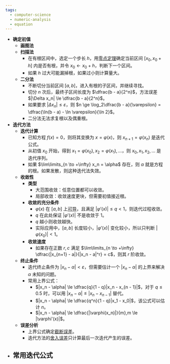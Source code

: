 ```yaml
---
tags:
  - computer-science
  - numeric-analysis
  - equation
---
```

- **确定初值**
	- **画图法**
	- **扫描法**
		- 在有根区间中，选定一个步长 $h$，用[零点定理](函数#^4kxb1e)确定当前区间 $[x_0,x_0 + h]$ 内是否有根，并令 $x_0 \longleftarrow x_0 + h$，判断下一个区间。
		- 如果 $h$ 过大可能漏掉根，如果过小则计算量大。
	- **二分法**
		- 不断切分当前区间 $[a,b]$，进入有根的子区间，并继续寻找。
		- 切分 $n$ 次后，最终子区间长度为 $\dfrac{b - a}{2^n}$，方法误差 $|\Delta x_n| \le \dfrac{b - a}{2^n}$。
		- 如果要求 $|\Delta x_n| \le \varepsilon$，则 $n \ge \log_2\dfrac{b - a}{\varepsilon} = \dfrac{\ln(b - a) - \ln \varepsilon}{\ln 2}$。
		- 二分法无法求复根以及偶重根。
- **迭代方法**
	- **迭代计算**
		- 已知方程 $f(x) = 0$，则将其变换为 $x = \varphi(x)$，则 $x_{n + 1} = \varphi(x_n)$ 是迭代公式。
		- 从初值 $x_0$ 开始，得到 $x_1 = \varphi(x_0),x_2 = \varphi(x_1),\dots$，则 $x_0,x_1,x_2,\dots$ 是迭代序列。
		- 如果 $\lim\limits_{n \to +\infty} x_n = \alpha$ 存在，则 $\alpha$ 就是方程的根。如果发散，则这种迭代法失效。
	- **收敛性**
		- **类型**
			- 大范围收敛：任意位置都可以收敛。
			- 局部收敛：收敛速度更块，但需要初值接近根。
		- **收敛的充分条件**
			- $\varphi(x)$ 在 $[a, b]$ 上[可导](导数#^ri73aj)，且满足 $|\varphi'(x)| \le q < 1$，则迭代过程收敛。
			- $q$ 在此处保证 $|\varphi'(x)|$ 不是收敛于 $1$。
			- $q$ 越小则收敛越快。
			- 实际应用中，$[a,b]$ 长度较小，$|\varphi'(x)|$ 变化较小，所以只判断 $|\varphi(x_0)|<1$。
		- **收敛速度**
			- 如果存在正数 $r,c$ 满足 $\lim\limits_{n \to +\infty} \dfrac{|x_{n+1} - a|}{|x_n - a|^r} = c$，则其 $r$ 阶收敛。
	- **终止条件**
		- 迭代终止条件为 $|x_n - \alpha| < \varepsilon$，但需要估计一个 $|x_n - \alpha|$ 的上界来解决 $\alpha$ 未知的问题。
		- 常用上界公式：
			- $|x_n - \alpha| \le \dfrac{q}{1 - q}|x_n - x_{n - 1}|$，对于 $q\le 0.5$ 时，可以用 $|x_n - \alpha| \le |x_n - x_{n - 1}|$ 替代。
			- $|x_n - \alpha| \le \dfrac{q^n}{1 - q}|x_1 - x_0|$，该公式可以估计 $n$。
			- $|x_n - \alpha| \le \dfrac{|\varphi(x_n)|}{m},m \le |\varphi'(x)|$。
	- **误差分析**
		- 上界公式确定[截断误差](数值计算误差#^fmii73)。
		- 迭代方法的[舍入误差](数值计算误差#^7lzgdw)只计算最后一次迭代产生的误差。
- **常用迭代公式**
	- 